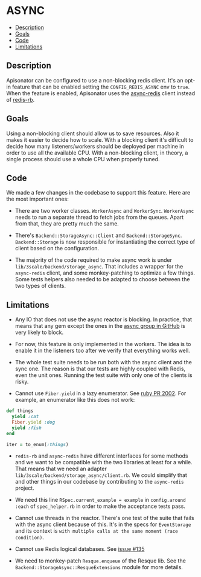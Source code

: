 # ASYNC

- [Description](#description)
- [Goals](#goals)
- [Code](#code)
- [Limitations](#limitations)


## Description

Apisonator can be configured to use a non-blocking redis client. It's an opt-in
feature that can be enabled setting the `CONFIG_REDIS_ASYNC` env to `true`. When
the feature is enabled, Apisonator uses the
[async-redis](https://github.com/socketry/async-redis) client instead of
[redis-rb](https://github.com/redis/redis-rb).


## Goals

Using a non-blocking client should allow us to save resources. Also it makes it
easier to decide how to scale. With a blocking client it's difficult to decide
how many listeners/workers should be deployed per machine in order to use all
the available CPU. With a non-blocking client, in theory, a single process
should use a whole CPU when properly tuned.


## Code

We made a few changes in the codebase to support this feature. Here are the most
important ones:

- There are two worker classes. `WorkerAsync` and `WorkerSync`. `WorkerAsync`
needs to run a separate thread to fetch jobs from the queues. Apart from that,
they are pretty much the same.

- There's `Backend::StorageAsync::Client` and `Backend::StorageSync`.
`Backend::Storage` is now responsible for instantiating the correct type of
client based on the configuration.

- The majority of the code required to make async work is under
`lib/3scale/backend/storage_async`. That includes a wrapper for the
`async-redis` client, and some monkey-patching to optimize a few things. Some
tests helpers also needed to be adapted to choose between the two types of
clients.


## Limitations

- Any IO that does not use the async reactor is blocking. In practice, that
means that any gem except the ones in the [async group in
GitHub](https://github.com/socketry) is very likely to block.

- For now, this feature is only implemented in the workers. The idea is to
enable it in the listeners too after we verify that everything works well.

- The whole test suite needs to be run both with the async client and the sync
one. The reason is that our tests are highly coupled with Redis, even the unit
ones. Running the test suite with only one of the clients is risky.

- Cannot use `Fiber.yield` in a lazy enumerator. See [ruby PR
2002](https://github.com/ruby/ruby/pull/2002). For example, an enumerator like
this does not work:
```ruby
def things
  yield :cat
  Fiber.yield :dog
  yield :fish
end

iter = to_enum(:things)
``` 

- `redis-rb` and `async-redis` have different interfaces for some methods and we
want to be compatible with the two libraries at least for a while. That means
that we need an adapter `lib/3scale/backend/storage_async/client.rb`. We could
simplify that and other things in our codebase by contributing to the
`async-redis` project.

- We need this line `RSpec.current_example = example` in `config.around :each`
of `spec_helper.rb` in order to make the acceptance tests pass.

- Cannot use threads in the reactor. There's one test of the suite that fails
with the async client because of this. It's in the specs for `EventStorage` and
its context is `with multiple calls at the same moment (race condition)`.

- Cannot use Redis logical databases. See [issue #135](https://github.com/3scale/apisonator/issues/135)

- We need to monkey-patch `Resque.enqueue` of the Resque lib. See the
`Backend::StorageAsync::ResqueExtensions` module for more details.

